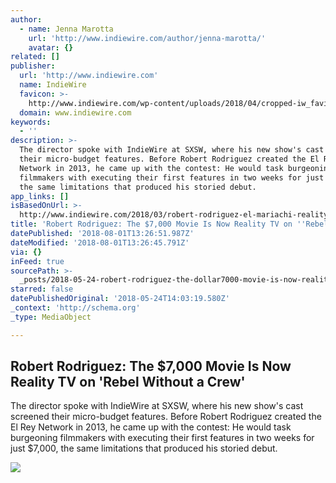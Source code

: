 ```yaml
---
author:
  - name: Jenna Marotta
    url: 'http://www.indiewire.com/author/jenna-marotta/'
    avatar: {}
related: []
publisher:
  url: 'http://www.indiewire.com'
  name: IndieWire
  favicon: >-
    http://www.indiewire.com/wp-content/uploads/2018/04/cropped-iw_favicon.png?w=192
  domain: www.indiewire.com
keywords:
  - ''
description: >-
  The director spoke with IndieWire at SXSW, where his new show's cast screened
  their micro-budget features. Before Robert Rodriguez created the El Rey
  Network in 2013, he came up with the contest: He would task burgeoning
  filmmakers with executing their first features in two weeks for just $7,000,
  the same limitations that produced his storied debut.
app_links: []
isBasedOnUrl: >-
  http://www.indiewire.com/2018/03/robert-rodriguez-el-mariachi-reality-tv-rebel-without-a-crew-1201941225/
title: 'Robert Rodriguez: The $7,000 Movie Is Now Reality TV on ''Rebel Without a Crew'''
datePublished: '2018-08-01T13:26:51.987Z'
dateModified: '2018-08-01T13:26:45.791Z'
via: {}
inFeed: true
sourcePath: >-
  _posts/2018-05-24-robert-rodriguez-the-dollar7000-movie-is-now-reality-tv-on-reb.md
starred: false
datePublishedOriginal: '2018-05-24T14:03:19.580Z'
_context: 'http://schema.org'
_type: MediaObject

---
```

<article style=""><h1>Robert Rodriguez: The $7,000 Movie Is Now Reality TV on 'Rebel Without a Crew'</h1><p>The director spoke with IndieWire at SXSW, where his new show's cast screened their micro-budget features. Before Robert Rodriguez created the El Rey Network in 2013, he came up with the contest: He would task burgeoning filmmakers with executing their first features in two weeks for just $7,000, the same limitations that produced his storied debut.</p><img src="http://www.indiewire.com/wp-content/uploads/2018/03/rwac_1410.jpg" /></article>